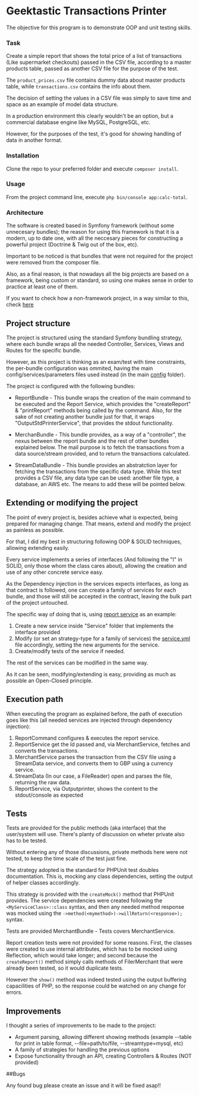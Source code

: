 Geektastic Transactions Printer
===============================

The objective for this program is to demonstrate OOP and unit testing skills.

### Task
Create a simple report that shows the total price of a list of transactions (Like supermarket checkouts) passed in the CSV file, according to a master products table, passed as another CSV file for the purpose of the test.

The `product_prices.csv` file contains dummy data about master products table, while `transactions.csv` contains the info about them.

The decision of setting the values in a CSV file was simply to save time and space as an example of model data structure.

In a production environment this clearly wouldn't be an option, but a commercial database engine like MySQL, PostgreSQL, etc.

However, for the purposes of the test, it's good for showing handling of data in another format.

### Installation
Clone the repo to your preferred folder and execute `composer install`.

### Usage
From the project command line, execute `php bin/console app:calc-total`.

### Architecture

The software is created based in Symfony framework (without some unnecesary bundles); the reason for using this framework is that it is a modern, up to date one, with all the neccesary pieces for constructing a powerful project (Doctrine & Twig out of the box, etc).

Important to be noticed is that bundles that were not required for the project were removed from the composer file.

Also, as a final reason, is that nowadays all the big projects are based on a framework, being custom or standard, so using one makes sense in order to practice at least one of them.

If you want to check how a non-framework project, in a way similar to this, check [here](https://gitlab.com/jmares79/consumer)

Project structure
-----------------

The project is structured using the standard Symfony bundling strategy, where each bundle wraps all the needed Controller, Services, Views and Routes for the specific bundle.

However, as this project is thinking as an exam/test with time constraints, the per-bundle configuration was ommited, having the main config/services/parameters files used instead (in the main [config](https://github.com/jmares79/awin/tree/master/app/config) folder).

The project is configured with the following bundles:

  * ReportBundle - This bundle wraps the creation of the main command to be executed and the Report Service, which provides the "createReport" & "printReport" methods being called by the command. Also, for the sake of not creating another bundle just for that, it wraps "OutputStdPrinterService", that provides the stdout functionality.

 * MerchanBundle - This bundle provides, as a way of a "controller", the nexus between the report bundle and the rest of other bundles explained below. The mail purpose is to fetch the transactions from a data source/stream provided, and to return the transactions calculated.

 * StreamDataBundle - This bundle provides an abstratction layer for fetching the transactions from the specific data type. While this test provides a CSV file, any data type can be used: another file type, a database, an AWS etc. The means to add these will be pointed below.

 Extending or modifying the project
 ----------------------------------

 The point of every project is, besides achieve what is expected, being prepared for managing change. That means, extend and modify the project as painless as possible.

 For that, I did my best in structuring following OOP & SOLID techniques, allowing extending easily.

 Every service implements a series of interfaces (And following the "I" in SOLID, only those whom the class cares about), allowing the creation and use of any other concrete service easy.

 As the Dependency injection in the services expects interfaces, as long as that contract is followed, one can create a family of services for each bundle, and those will still be accepted in the contract, leaving the bulk part of the project untouched.

 The specific way of doing that is, using [report service](https://github.com/jmares79/awin/blob/master/src/ReportBundle/Service/ReportService.php) as an example:

 1. Create a new service inside "Service" folder that implements the interface provided
 2. Modify (or set an strategy-type for a family of services) the [service.yml](https://github.com/jmares79/awin/blob/master/app/config/services.yml) file accordingly, setting the new arguments for the service.
 3. Create/modify tests of the service if needed.

 The rest of the services can be modified in the same way.

 As it can be seen, modifying/extending is easy, providing as much as possible an Open-Closed principle.

 Execution path
 --------------

 When executing the program as explained before, the path of execution goes like this (all needed services are injected through dependency injection):

 1. ReportCommand configures & executes the report service.
 2. ReportService get the Id passed and, via MerchantService, fetches and converts the transactions.
 3. MerchantService parses the transaction from the CSV file using a StreamData service, and converts them to GBP using a currency service.
 4. StreamData (In our case, a FileReader) open and parses the file, returning the raw data.
 6. ReportService, via Outputprinter, shows the content to the stdout/console as expected

 Tests
 -----

 Tests are provided for the public methods (aka interface) that the user/system will use. There's planty of discussion on wheter private also has to be tested.

 Without entering any of those discussions, private methods here were not tested, to keep the time scale of the test just fine.

 The strategy adopted is the standard for PHPUnit test doubles documentation. This is, mocking any class dependencies, setting the output of helper classes accordingly.

 This strategy is provided with the `createMock()` method that PHPUnit provides. The service dependencies were created following the `<MyServiceClass>::class` syntax, and then any needed method response was mocked using the `->method(<mymethod>)->willReturn(<response>);` syntax.

 Tests are provided MerchantBundle - Tests covers MerchantService.

  Report creation tests were not provided for some reasons. First, the classes were created to use internal attributes, which has to be mocked using Reflection, which would take longer; and second because the `createReport()` method simply calls methods of FilerMerchant that were already been tested, so it would duplicate tests.

  However the `show()` method was indeed tested using the output buffering capacilities of PHP, so the response could be watched on any change for errors.

  Improvements
  ------------

  I thought a series of improvements to be made to the project:

  * Argument parsing, allowing different showing methods (example --table for print in table format, --file=path/to/file, --streamtype=mysql, etc)
  * A family of strategies for handling the previous options
  * Expose functionality through an API, creating Controllers & Routes (NOT provided)

##Bugs

Any found bug please create an issue and it will be fixed asap!!